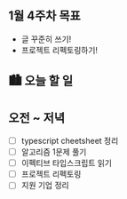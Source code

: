 ## 1월 4주차 목표

- 글 꾸준히 쓰기!
- 프로젝트 리펙토링하기!

## 🏙️ 오늘 할 일

## 오전 ~ 저녁

- [ ] typescript cheetsheet 정리
- [ ] 알고리즘 1문제 풀기
- [ ] 이펙티브 타입스크립트 읽기 
- [ ] 프로젝트 리펙토링
- [ ] 지원 기업 정리
